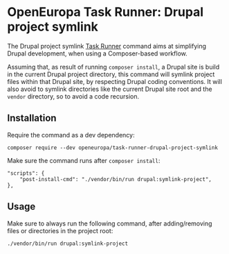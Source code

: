 # OpenEuropa Task Runner: Drupal project symlink

The Drupal project symlink [Task Runner](https://github.com/openeuropa/task-runner) command aims at simplifying Drupal
development, when using a Composer-based workflow.

Assuming that, as result of running `composer install`, a Drupal site is build in the current Drupal project directory,
this command will symlink project files within that Drupal site, by respecting Drupal coding conventions. It will also
avoid to symlink directories like the current Drupal site root and the `vendor` directory, so to avoid a code recursion.

## Installation

Require the command as a dev dependency:

    composer require --dev openeuropa/task-runner-drupal-project-symlink

Make sure the command runs after `composer install`:

    "scripts": {
        "post-install-cmd": "./vendor/bin/run drupal:symlink-project",
    },

## Usage

Make sure to always run the following command, after adding/removing files or directories in the project root:

    ./vendor/bin/run drupal:symlink-project
